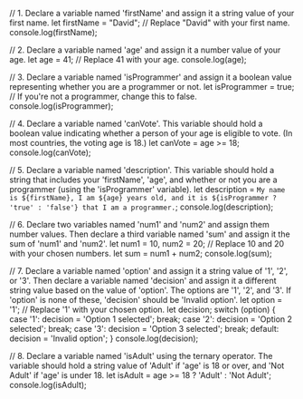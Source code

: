 // 1. Declare a variable named 'firstName' and assign it a string value of your first name.
let firstName = "David"; // Replace "David" with your first name.
console.log(firstName);

// 2. Declare a variable named 'age' and assign it a number value of your age.
let age = 41; // Replace 41 with your age.
console.log(age);

// 3. Declare a variable named 'isProgrammer' and assign it a boolean value representing whether you are a programmer or not.
let isProgrammer = true; // If you're not a programmer, change this to false.
console.log(isProgrammer);

// 4. Declare a variable named 'canVote'. This variable should hold a boolean value indicating whether a person of your age is eligible to vote. (In most countries, the voting age is 18.)
let canVote = age >= 18;
console.log(canVote);

// 5. Declare a variable named 'description'. This variable should hold a string that includes your 'firstName', 'age', and whether or not you are a programmer (using the 'isProgrammer' variable).
let description = `My name is ${firstName}, I am ${age} years old, and it is ${isProgrammer ? 'true' : 'false'} that I am a programmer.`;
console.log(description);

// 6. Declare two variables named 'num1' and 'num2' and assign them number values. Then declare a third variable named 'sum' and assign it the sum of 'num1' and 'num2'.
let num1 = 10, num2 = 20; // Replace 10 and 20 with your chosen numbers.
let sum = num1 + num2;
console.log(sum);

// 7. Declare a variable named 'option' and assign it a string value of '1', '2', or '3'. Then declare a variable named 'decision' and assign it a different string value based on the value of 'option'. The options are '1', '2', and '3'. If 'option' is none of these, 'decision' should be 'Invalid option'.
let option = '1'; // Replace '1' with your chosen option.
let decision;
switch (option) {
    case '1':
        decision = 'Option 1 selected';
        break;
    case '2':
        decision = 'Option 2 selected';
        break;
    case '3':
        decision = 'Option 3 selected';
        break;
    default:
        decision = 'Invalid option';
}
console.log(decision);

// 8. Declare a variable named 'isAdult' using the ternary operator. The variable should hold a string value of 'Adult' if 'age' is 18 or over, and 'Not Adult' if 'age' is under 18.
let isAdult = age >= 18 ? 'Adult' : 'Not Adult';
console.log(isAdult);

